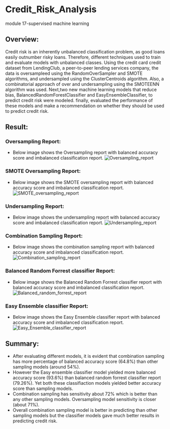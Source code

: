 # Credit_Risk_Analysis
module 17-supervised machine learning 
## Overview:
Credit risk is an inherently unbalanced classification problem, as good loans easily outnumber risky loans. Therefore, different techniques used to train and evaluate models with unbalanced classes. Using the credit card credit dataset from LendingClub, a peer-to-peer lending services company, the data is oversampleed using the RandomOverSampler and SMOTE algorithms, and undersampled using the ClusterCentroids algorithm. Also, a combinatorial approach of over and undersampling using the SMOTEENN algorithm was used. Next,two new machine learning models that reduce bias, BalancedRandomForestClassifier and EasyEnsembleClassifier, to predict credit risk were modeled. finally, evaluated the performance of these models and make a recommendation on whether they should be used to predict credit risk.
## Result:
### Oversampling Report:
- Below image shows the Oversampling report with balanced accuracy score and imbalanced classification report.
  ![Oversampling_report](https://user-images.githubusercontent.com/92752935/156888733-3c212069-a687-4e5d-bc08-2e2a797a895f.png)
### SMOTE Oversampling Report:
- Below image shows the SMOTE oversampling report with balanced accuracy score and imbalanced classification report.
  ![SMOTE_oversampling_report](https://user-images.githubusercontent.com/92752935/156888802-2606e469-cb09-454c-aeaa-b55c13886829.png)
### Undersampling Report:
- Below image shows the undersampling report with balanced accuracy score and imbalanced classification report.
  ![Undersampling_report](https://user-images.githubusercontent.com/92752935/156888852-e2f2d001-f451-413e-aaea-cd6b20e3e574.png)
### Combination Sampling Report:
- Below image shows the combination sampling report with balanced accuracy score and imbalanced classification report.
   ![Combination_sampling_report](https://user-images.githubusercontent.com/92752935/156888890-29fe27f9-0dc8-4dd0-8ba7-53c3ddd8cbf4.png)
### Balanced Random Forrest classifier Report:
- Below image shows the Balanced Random Forrest classifier report with balanced accuracy score and imbalanced classification report.
  ![Balanced_random_forrest_report](https://user-images.githubusercontent.com/92752935/156888945-b59ee96d-a295-47ec-bcf4-c27789c5b208.png)
### Easy Ensemble classifier Report:
- Below image shows the Easy Ensemble classifier report with balanced accuracy score and imbalanced classification report.
  ![Easy_Ensemble_classifier_report](https://user-images.githubusercontent.com/92752935/156889024-18f6b6ae-76cf-4f5e-b504-7aef40ee0d8e.png)

## Summary:
- After evaluating different models, it is evident that combination sampling has more percentage of balanced accuracy score (64.8%) than other sampling models (around 54%).
- However the Easy ensemble classifier model yielded more balanced accuracy score (93.6%) than balanced random forrest classifier report (79.26%). Yet both these classifiaction     models yielded better accuracy score than sampling models.
- Combination sampling has sensitivity about 72% which is better than any other sampling models. Oversampling model sensitivity is closer (about 71%).
- Overall combination sampling model is better in predicting than other sampling models but the classifier models gave much better results in predicting credit risk.
